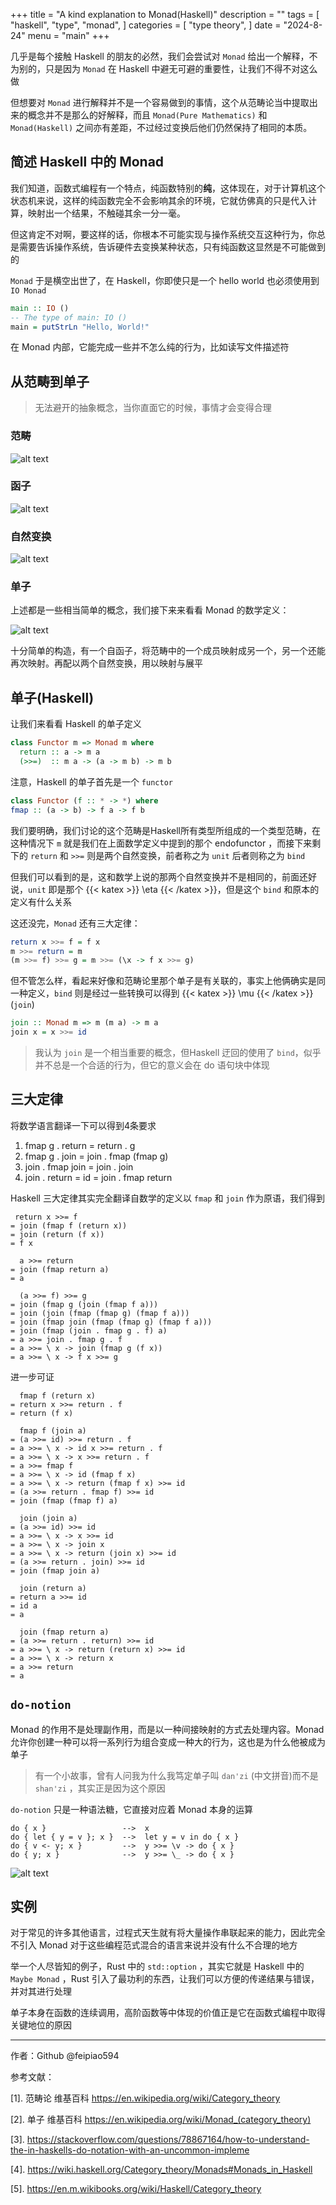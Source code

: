 +++
title = "A kind explanation to Monad(Haskell)"
description = ""
tags = [
    "haskell",
    "type",
    "monad",
]
categories = [
    "type theory",
]
date = "2024-8-24"
menu = "main"
+++

几乎是每个接触 Haskell 的朋友的必然，我们会尝试对 `Monad` 给出一个解释，不为别的，只是因为 `Monad` 在 Haskell 中避无可避的重要性，让我们不得不对这么做

<!--more-->

但想要对 `Monad` 进行解释并不是一个容易做到的事情，这个从范畴论当中提取出来的概念并不是那么的好解释，而且 `Monad(Pure Mathematics)` 和 `Monad(Haskell)` 之间亦有差距，不过经过变换后他们仍然保持了相同的本质。

## 简述 Haskell 中的 Monad

我们知道，函数式编程有一个特点，纯函数特别的**纯**，这体现在，对于计算机这个状态机来说，这样的纯函数完全不会影响其余的环境，它就仿佛真的只是代入计算，映射出一个结果，不触碰其余一分一毫。

但这肯定不对啊，要这样的话，你根本不可能实现与操作系统交互这种行为，你总是需要告诉操作系统，告诉硬件去变换某种状态，只有纯函数这显然是不可能做到的

`Monad` 于是横空出世了，在 Haskell，你即使只是一个 hello world 也必须使用到 `IO Monad` 

```haskell
main :: IO ()
-- The type of main: IO () 
main = putStrLn "Hello, World!"
```

在 Monad 内部，它能完成一些并不怎么纯的行为，比如读写文件描述符

## 从范畴到单子

> 无法避开的抽象概念，当你直面它的时候，事情才会变得合理

### 范畴

![alt text](pics/category_defination.png)

### 函子
![alt text](pics/functor_defination.png)

### 自然变换

![alt text](pics/natural_transformations.png)

### 单子
上述都是一些相当简单的概念，我们接下来来看看 Monad 的数学定义：

![alt text](pics/monad_defination.png)

十分简单的构造，有一个自函子，将范畴中的一个成员映射成另一个，另一个还能再次映射。再配以两个自然变换，用以映射与展平

## 单子(Haskell)
让我们来看看 Haskell 的单子定义

```haskell
class Functor m => Monad m where
  return :: a -> m a
  (>>=)  :: m a -> (a -> m b) -> m b
```

注意，Haskell 的单子首先是一个 `functor` 

```haskell
class Functor (f :: * -> *) where
fmap :: (a -> b) -> f a -> f b
```

我们要明确，我们讨论的这个范畴是Haskell所有类型所组成的一个类型范畴，在这种情况下 `m` 就是我们在上面数学定义中提到的那个 endofunctor ，而接下来剩下的 `return` 和 `>>=` 则是两个自然变换，前者称之为 `unit` 后者则称之为 `bind`

但我们可以看到的是，这和数学上说的那两个自然变换并不是相同的，前面还好说，`unit` 即是那个 {{< katex >}} \eta {{< /katex >}}，但是这个 `bind` 和原本的定义有什么关系

这还没完，`Monad` 还有三大定律：

```haskell
return x >>= f = f x
m >>= return = m
(m >>= f) >>= g = m >>= (\x -> f x >>= g)
```

但不管怎么样，看起来好像和范畴论里那个单子是有关联的，事实上他俩确实是同一种定义，`bind` 则是经过一些转换可以得到 {{< katex >}} \mu {{< /katex >}}(`join`)

```haskell
join :: Monad m => m (m a) -> m a
join x = x >>= id
```

> 我认为 `join` 是一个相当重要的概念，但Haskell 迂回的使用了 `bind`，似乎并不总是一个合适的行为，但它的意义会在 do 语句块中体现



## 三大定律
将数学语言翻译一下可以得到4条要求

1. fmap g . return = return . g
2. fmap g . join = join . fmap (fmap g)
3. join . fmap join = join . join
4. join . return = id = join . fmap return

Haskell 三大定律其实完全翻译自数学的定义以 `fmap` 和 `join` 作为原语，我们得到

```
 return x >>= f
= join (fmap f (return x))
= join (return (f x))
= f x
```
```
  a >>= return
= join (fmap return a)
= a
```
```
  (a >>= f) >>= g
= join (fmap g (join (fmap f a)))
= join (join (fmap (fmap g) (fmap f a)))
= join (fmap join (fmap (fmap g) (fmap f a)))
= join (fmap (join . fmap g . f) a)
= a >>= join . fmap g . f
= a >>= \ x -> join (fmap g (f x))
= a >>= \ x -> f x >>= g
```

进一步可证

```
  fmap f (return x)
= return x >>= return . f
= return (f x)
```
```
  fmap f (join a)
= (a >>= id) >>= return . f
= a >>= \ x -> id x >>= return . f
= a >>= \ x -> x >>= return . f
= a >>= fmap f
= a >>= \ x -> id (fmap f x)
= a >>= \ x -> return (fmap f x) >>= id
= (a >>= return . fmap f) >>= id
= join (fmap (fmap f) a)
```
```
  join (join a)
= (a >>= id) >>= id
= a >>= \ x -> x >>= id
= a >>= \ x -> join x
= a >>= \ x -> return (join x) >>= id
= (a >>= return . join) >>= id
= join (fmap join a)
```
```
  join (return a)
= return a >>= id
= id a
= a
```
```
  join (fmap return a)
= (a >>= return . return) >>= id
= a >>= \ x -> return (return x) >>= id
= a >>= \ x -> return x
= a >>= return
= a
```

## `do-notion`
Monad 的作用不是处理副作用，而是以一种间接映射的方式去处理内容。Monad 允许你创建一种可以将一系列行为组合变成一种大的行为，这也是为什么他被成为单子

> 有一个小故事，曾有人问我为什么我笃定单子叫 `dan'zi` (中文拼音)而不是 `shan'zi` ，其实正是因为这个原因

`do-notion` 只是一种语法糖，它直接对应着 Monad 本身的运算

```
do { x }                 -->  x
do { let { y = v }; x }  -->  let y = v in do { x }
do { v <- y; x }         -->  y >>= \v -> do { x }
do { y; x }              -->  y >>= \_ -> do { x }
```

![alt text](pics/do_block_requirements.png)

## 实例
对于常见的许多其他语言，过程式天生就有将大量操作串联起来的能力，因此完全不引入 Monad 对于这些编程范式混合的语言来说并没有什么不合理的地方

举一个人尽皆知的例子，Rust 中的 `std::option` ，其实它就是 Haskell 中的 `Maybe Monad` ，Rust 引入了最功利的东西，让我们可以方便的传递结果与错误，并对其进行处理

单子本身在函数的连续调用，高阶函数等中体现的价值正是它在函数式编程中取得关键地位的原因

---
作者：Github @feipiao594

参考文献：

[1]. 范畴论 维基百科 https://en.wikipedia.org/wiki/Category_theory

[2]. 单子 维基百科 https://en.wikipedia.org/wiki/Monad_(category_theory)

[3]. https://stackoverflow.com/questions/78867164/how-to-understand-the-in-haskells-do-notation-with-an-uncommon-impleme

[4]. https://wiki.haskell.org/Category_theory/Monads#Monads_in_Haskell

[5]. https://en.m.wikibooks.org/wiki/Haskell/Category_theory
